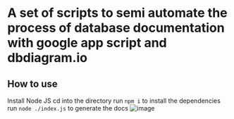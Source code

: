 # A set of scripts to semi automate the process of database documentation with google app script and dbdiagram.io
## How to use
Install Node JS
cd into the directory
run `npm i` to install the dependencies
run `node ./index.js` to generate the docs
![image](https://user-images.githubusercontent.com/95325223/166094952-d2eed4e5-ba96-4176-a205-611be23619e6.png)
